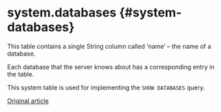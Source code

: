 # system.databases {#system-databases}

This table contains a single String column called ‘name’ – the name of a database.

Each database that the server knows about has a corresponding entry in the table.

This system table is used for implementing the `SHOW DATABASES` query.

[Original article](https://clickhouse.tech/docs/en/operations/system-tables/databases) <!--hide-->
